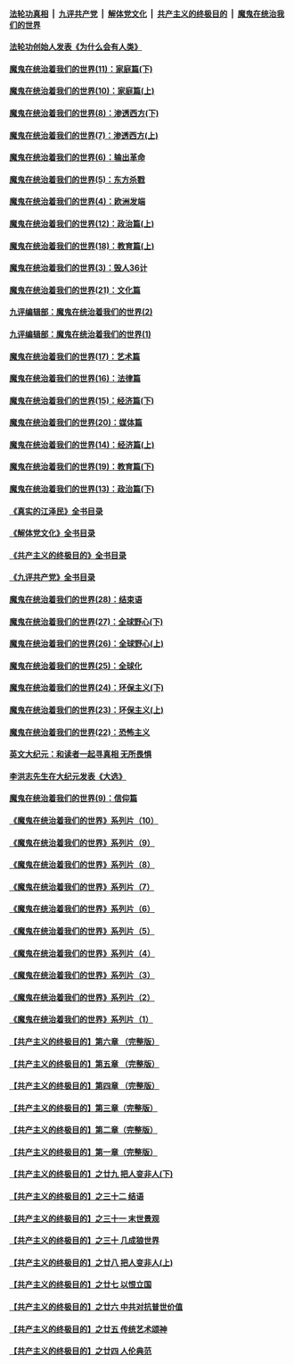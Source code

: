 ####  [法轮功真相](../../../../basic/blob/master/README.md?t=02170012) &nbsp;|&nbsp; [九评共产党](../../../../9ping.md/blob/master/README.md?t=02170012) &nbsp;|&nbsp; [解体党文化](../../../../jtdwh.md/blob/master/README.md?t=02170012)  &nbsp;|&nbsp; [共产主义的终极目的](../../../../gczydzjmd.md/blob/master/README.md?t=02170012) &nbsp;|&nbsp; [魔鬼在统治我们的世界](../../../../mgztzwmdsj.md/blob/master/README.md?t=02170012) 

#### [法轮功创始人发表《为什么会有人类》](../pages/nsc422/n13912117.md?t=02170012) 

#### [魔鬼在统治着我们的世界(11)：家庭篇(下)](../pages/nsc422/n10440961.md?t=02170012) 

#### [魔鬼在统治着我们的世界(10)：家庭篇(上)](../pages/nsc422/n10435448.md?t=02170012) 

#### [魔鬼在统治着我们的世界(8)：渗透西方(下)](../pages/nsc422/n10429603.md?t=02170012) 

#### [魔鬼在统治着我们的世界(7)：渗透西方(上)](../pages/nsc422/n10426013.md?t=02170012) 

#### [魔鬼在统治着我们的世界(6)：输出革命](../pages/nsc422/n10421536.md?t=02170012) 

#### [魔鬼在统治着我们的世界(5)：东方杀戮](../pages/nsc422/n10417707.md?t=02170012) 

#### [魔鬼在统治着我们的世界(4)：欧洲发端](../pages/nsc422/n10414890.md?t=02170012) 

#### [魔鬼在统治着我们的世界(12)：政治篇(上)](../pages/nsc422/n10444576.md?t=02170012) 

#### [魔鬼在统治着我们的世界(18)：教育篇(上)](../pages/nsc422/n10526970.md?t=02170012) 

#### [魔鬼在统治着我们的世界(3)：毁人36计](../pages/nsc422/n10411583.md?t=02170012) 

#### [魔鬼在统治着我们的世界(21)：文化篇](../pages/nsc422/n10597706.md?t=02170012) 

#### [九评编辑部：魔鬼在统治着我们的世界(2)](../pages/nsc422/n10410036.md?t=02170012) 

#### [九评编辑部：魔鬼在统治着我们的世界(1)](../pages/nsc422/n10406825.md?t=02170012) 

#### [魔鬼在统治着我们的世界(17)：艺术篇](../pages/nsc422/n10499093.md?t=02170012) 

#### [魔鬼在统治着我们的世界(16)：法律篇](../pages/nsc422/n10485969.md?t=02170012) 

#### [魔鬼在统治着我们的世界(15)：经济篇(下)](../pages/nsc422/n10469975.md?t=02170012) 

#### [魔鬼在统治着我们的世界(20)：媒体篇](../pages/nsc422/n10586579.md?t=02170012) 

#### [魔鬼在统治着我们的世界(14)：经济篇(上)](../pages/nsc422/n10457370.md?t=02170012) 

#### [魔鬼在统治着我们的世界(19)：教育篇(下)](../pages/nsc422/n10564808.md?t=02170012) 

#### [魔鬼在统治着我们的世界(13)：政治篇(下)](../pages/nsc422/n10448270.md?t=02170012) 

#### [《真实的江泽民》全书目录](../pages/nsc422/n13721399.md?t=02170012) 

#### [《解体党文化》全书目录](../pages/nsc422/n13721157.md?t=02170012) 

#### [《共产主义的终极目的》全书目录](../pages/nsc422/n13721048.md?t=02170012) 

#### [《九评共产党》全书目录](../pages/nsc422/n13708085.md?t=02170012) 

#### [魔鬼在统治着我们的世界(28)：结束语](../pages/nsc422/n10936246.md?t=02170012) 

#### [魔鬼在统治着我们的世界(27)：全球野心(下)](../pages/nsc422/n10928319.md?t=02170012) 

#### [魔鬼在统治着我们的世界(26)：全球野心(上)](../pages/nsc422/n10900318.md?t=02170012) 

#### [魔鬼在统治着我们的世界(25)：全球化](../pages/nsc422/n10788205.md?t=02170012) 

#### [魔鬼在统治着我们的世界(24)：环保主义(下)](../pages/nsc422/n10695307.md?t=02170012) 

#### [魔鬼在统治着我们的世界(23)：环保主义(上)](../pages/nsc422/n10688613.md?t=02170012) 

#### [魔鬼在统治着我们的世界(22)：恐怖主义](../pages/nsc422/n10614727.md?t=02170012) 

#### [英文大纪元：和读者一起寻真相 无所畏惧](../pages/nsc422/n12542027.md?t=02170012) 

#### [李洪志先生在大纪元发表《大选》](../pages/nsc422/n12534746.md?t=02170012) 

#### [魔鬼在统治着我们的世界(9)：信仰篇](../pages/nsc422/n10432159.md?t=02170012) 

#### [《魔鬼在统治着我们的世界》系列片（10）](../pages/nsc422/n12292670.md?t=02170012) 

#### [《魔鬼在统治着我们的世界》系列片（9）](../pages/nsc422/n12290859.md?t=02170012) 

#### [《魔鬼在统治着我们的世界》系列片（8）](../pages/nsc422/n12287445.md?t=02170012) 

#### [《魔鬼在统治着我们的世界》系列片（7）](../pages/nsc422/n12283425.md?t=02170012) 

#### [《魔鬼在统治着我们的世界》系列片（6）](../pages/nsc422/n12282314.md?t=02170012) 

#### [《魔鬼在统治着我们的世界》系列片（5）](../pages/nsc422/n12281419.md?t=02170012) 

#### [《魔鬼在统治着我们的世界》系列片（4）](../pages/nsc422/n12274024.md?t=02170012) 

#### [《魔鬼在统治着我们的世界》系列片（3）](../pages/nsc422/n12271322.md?t=02170012) 

#### [《魔鬼在统治着我们的世界》系列片（2）](../pages/nsc422/n12269049.md?t=02170012) 

#### [《魔鬼在统治着我们的世界》系列片（1）](../pages/nsc422/n12267575.md?t=02170012) 

#### [【共产主义的终极目的】第六章 （完整版）](../pages/nsc422/n11428913.md?t=02170012) 

#### [【共产主义的终极目的】第五章 （完整版）](../pages/nsc422/n11428912.md?t=02170012) 

#### [【共产主义的终极目的】第四章 （完整版）](../pages/nsc422/n11428907.md?t=02170012) 

#### [【共产主义的终极目的】第三章（完整版）](../pages/nsc422/n11428848.md?t=02170012) 

#### [【共产主义的终极目的】第二章（完整版）](../pages/nsc422/n11428831.md?t=02170012) 

#### [【共产主义的终极目的】第一章（完整版）](../pages/nsc422/n11417651.md?t=02170012) 

#### [【共产主义的终极目的】之廿九 把人变非人(下)](../pages/nsc422/n11344140.md?t=02170012) 

#### [【共产主义的终极目的】之三十二 结语](../pages/nsc422/n11360535.md?t=02170012) 

#### [【共产主义的终极目的】之三十一 末世景观](../pages/nsc422/n11351129.md?t=02170012) 

#### [【共产主义的终极目的】之三十 几成狼世界](../pages/nsc422/n11348280.md?t=02170012) 

#### [【共产主义的终极目的】之廿八 把人变非人(上)](../pages/nsc422/n11340492.md?t=02170012) 

#### [【共产主义的终极目的】之廿七 以恨立国](../pages/nsc422/n11336944.md?t=02170012) 

#### [【共产主义的终极目的】之廿六 中共对抗普世价值](../pages/nsc422/n11324785.md?t=02170012) 

#### [【共产主义的终极目的】之廿五 传统艺术颂神](../pages/nsc422/n11296396.md?t=02170012) 

#### [【共产主义的终极目的】之廿四 人伦典范](../pages/nsc422/n11296397.md?t=02170012) 

